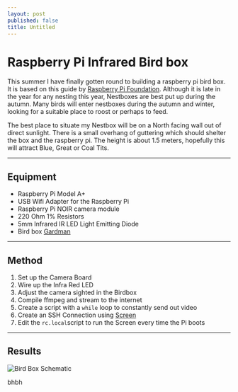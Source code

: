 ```yaml
---
layout: post
published: false
title: Untitled
---
```

**Raspberry Pi Infrared Bird box**
========================

This summer I have finally gotten round to building a raspberry pi bird box. It is based on this guide by [Raspberry Pi Foundation](https://www.raspberrypi.org/learning/infrared-bird-box/). Although it is late in the year for any nesting this year, Nestboxes are best put up during the autumn. Many birds will enter nestboxes during the autumn and winter, looking for a suitable place to roost or perhaps to feed. 

The best place to situate my Nestbox will be on a North facing wall out of direct sunlight. There is a small overhang of guttering which should shelter the box and the raspberry pi. The height is about 1.5 meters, hopefully this will attract Blue, Great or Coal Tits. 

----------
Equipment
---------
 - Raspberry Pi Model A+
 - USB Wifi Adapter for the Raspberry Pi
 - Raspberry Pi NOIR camera module
 - 220 Ohm 1% Resistors
 - 5mm Infrared IR LED Light Emitting Diode
 - Bird box [Gardman](http://www.diy.com/departments/gardman-brown-nest-box/189469_BQ.prd)

----------
Method
------

 1. Set up the Camera Board
 2. Wire up the Infra Red LED
 3. Adjust the camera sighted in the Birdbox
 4. Compile ffmpeg and stream to the internet
 5. Create a script with a `while` loop to constantly send out video
 6. Create an SSH Connection using [Screen](https://en.wikipedia.org/wiki/GNU_Screen) 
 6. Edit the `rc.local`script to run the Screen every time the Pi boots

----------

Results
-------

![Bird Box Schematic](https://www.dropbox.com/s/syf9gh6extuu46f/Birdbox_schem.png)

bhbh
